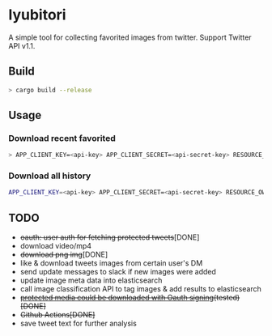 # lyubitori
A simple tool for collecting favorited images from twitter. Support Twitter API v1.1.

## Build

```bash
> cargo build --release
```

## Usage

### Download recent favorited

```bash
> APP_CLIENT_KEY=<api-key> APP_CLIENT_SECRET=<api-secret-key> RESOURCE_OWNER_KEY=<access-token> RESOURCE_OWNER_SECRET=<access-secret> ./lyubitori download --save-path <image-save-path>
```

### Download all history

```bash
APP_CLIENT_KEY=<api-key> APP_CLIENT_SECRET=<api-secret-key> RESOURCE_OWNER_KEY=<access-token> RESOURCE_OWNER_SECRET=<access-secret> ./lyubitori download --save-path <image-save-path> --scanall
```

## TODO

- ~~oauth: user auth for fetching protected tweets~~[DONE]
- download video/mp4
- ~~download png img~~[DONE]
- like & download tweets images from certain user's DM
- send update messages to slack if new images were added
- update image meta data into elasticsearch
- call image classification API to tag images & add results to elasticsearch
- ~~[protected media could be downloaded with Oauth signing](https://developer.twitter.com/en/docs/twitter-api/v1/data-dictionary/object-model/entities#media)(tested)[DONE]~~
- ~~Github Actions[DONE]~~
- save tweet text for further analysis
